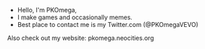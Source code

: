 - Hello, I'm PKOmega,
- I make games and occasionally memes.
- Best place to contact me is my Twitter.com (@PKOmegaVEVO)

Also check out my website:
pkomega.neocities.org

<!---
PKOmega/PKOmega is a ✨ special ✨ repository because its `README.md` (this file) appears on your GitHub profile.
You can click the Preview link to take a look at your changes.
--->
